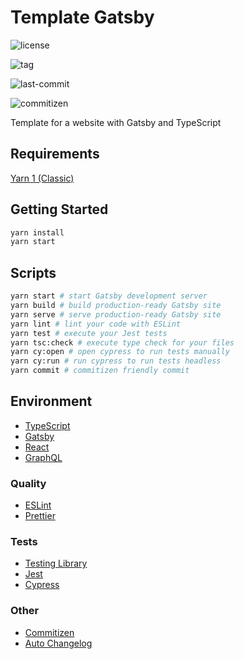 # Template Gatsby

![license](https://img.shields.io/github/license/kporten/template-gatsby)

![tag](https://img.shields.io/github/v/tag/kporten/template-gatsby)

![last-commit](https://img.shields.io/github/last-commit/kporten/template-gatsby)

![commitizen](https://img.shields.io/badge/commitizen-friendly-brightgreen.svg)

Template for a website with Gatsby and TypeScript

## Requirements

[Yarn 1 (Classic)](https://classic.yarnpkg.com/lang/en/)

## Getting Started

```bash
yarn install
yarn start
```

## Scripts

```bash
yarn start # start Gatsby development server
yarn build # build production-ready Gatsby site
yarn serve # serve production-ready Gatsby site
yarn lint # lint your code with ESLint
yarn test # execute your Jest tests
yarn tsc:check # execute type check for your files
yarn cy:open # open cypress to run tests manually
yarn cy:run # run cypress to run tests headless
yarn commit # commitizen friendly commit
```

## Environment

- [TypeScript](https://www.typescriptlang.org/)
- [Gatsby](https://www.gatsbyjs.org/)
- [React](https://reactjs.org/)
- [GraphQL](https://graphql.org/)

### Quality

- [ESLint](https://eslint.org/)
- [Prettier](https://prettier.io/)

### Tests

- [Testing Library](https://testing-library.com/)
- [Jest](https://jestjs.io/)
- [Cypress](https://www.cypress.io/)

### Other

- [Commitizen](http://commitizen.github.io/cz-cli/)
- [Auto Changelog](https://github.com/CookPete/auto-changelog)
